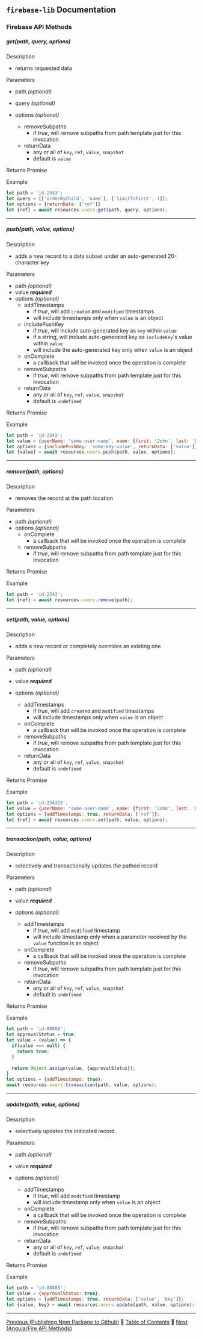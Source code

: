 ## `firebase-lib` Documentation

### Firebase API Methods

##### get(path, query, options)

Description

* returns requested data

Parameters
  
* path *(optional)*
* query *(optional)*
* options *(optional)*

  * removeSubpaths
    * if *true*, will remove subpaths from path template just for this invocation  
  * returnData
    * any or all of `key`, `ref`, `value`, `snapshot`
    * default is `value`


Returns  Promise

Example

```javascript
let path = 'id-2343';
let query = [['orderByChild', 'name'], ['limitToFirst', 1]];
let options = {returnData: ['ref']}
let {ref} = await resources.users.get(path, query, options);
```

---

##### push(path, value, options)

Description

* adds a new record to a data subset under an auto-generated 20-character key

Parameters

* path *(optional)*
* value ***required***
* options *(optional)*
  * addTimestamps
    * if *true*, will add `created` and `modified` timestamps
    * will include timestamps only when `value` is an object
  * includePushKey
    * if *true*, will include auto-generated key as `key` within `value`
    * if a string, will include auto-generated key as `includeKey`'s value within `value`
    * will include the auto-generated key only when `value` is an object
  * onComplete
    * a callback that will be invoked once the operation is complete
  * removeSubpaths
    * if *true*, will remove subpaths from path template just for this invocation
  * returnData
    * any or all of `key`, `ref`, `value`, `snapshot`
    * default is `undefined`

Returns  Promise

Example

```javascript
let path = 'id-2343';
let value = {userName: 'some-user-name', name: {first: 'John', last: 'Doe'}};
let options = {includePushKey: 'some-key-value', returnData: ['value']};
let {value} = await resources.users.push(path, value, options);
```
---

##### remove(path, options)

Description

* removes the record at the path location

Parameters
  
* path *(optional)*
* options *(optional)*
  * onComplete
    * a callback that will be invoked once the operation is complete
  * removeSubpaths
    * if *true*, will remove subpaths from path template just for this invocation

Returns  Promise
 
Example
 
```javascript
let path = 'id-2343';
let {ref} = await resources.users.remove(path);
```

---

##### set(path, value, options)

Description

* adds a new record or completely overrides an existing one

Parameters

* path *(optional)*
* value ***required***
* options *(optional)*
  
  * addTimestamps
    * if *true*, will add `created` and `modified` timestamps
    * will include timestamps only when `value` is an object
  * onComplete
    * a callback that will be invoked once the operation is complete
  * removeSubpaths
    * if *true*, will remove subpaths from path template just for this invocation
  * returnData
    * any or all of `key`, `ref`, `value`, `snapshot`
    * default is `undefined`

Returns  Promise

Example

```javascript
let path = 'id-234322';
let value = {userName: 'some-user-name', name: {first: 'John', last: 'Doe'}};
let options = {addTimestamps: true, returnData: ['ref']};
let {ref} = await resources.users.set(path, value, options);
```
---

##### transaction(path, value, options)

Description

* selectively and transactionally updates the pathed record

Parameters

* path *(optional)*
* value ***required***
* options *(optional)*
  
  * addTimestamps
    * if *true*, will add `modified` timestamp
    * will include timestamp only when a parameter received by the `value` 
      function is an object
  * onComplete
    * a callback that will be invoked once the operation is complete
  * removeSubpaths
    * if *true*, will remove subpaths from path template just for this invocation
  * returnData
    * any or all of `key`, `ref`, `value`, `snapshot`
    * default is `undefined`

Returns  Promise

Example

```javascript
let path = 'id-88888';
let approvalStatus = true;
let value = (value) => {
  if(value === null) {
    return true;
  }
  
  return Object.assign(value, {approvalStatus});
}
let options = {addTimestamps: true};
await resources.users.transaction(path, value, options);
```

---

##### update(path, value, options)

Description

* selectively updates the indicated record.

Parameters

* path *(optional)*
* value ***required***
* options *(optional)*
  
  * addTimestamps
    * if *true*, will add `modified` timestamp
    * will include timestamp only when `value` is an object
  * onComplete
    * a callback that will be invoked once the operation is complete
  * removeSubpaths
    * if *true*, will remove subpaths from path template just for this invocation
  * returnData
    * any or all of `key`, `ref`, `value`, `snapshot`
    * default is `undefined`

Returns  Promise

Example

```javascript
let path = 'id-88888';
let value = {approvalStatus: true};
let options = {addTimestamps: true, returnData: ['value', 'key']};
let {value, key} = await resources.users.update(path, value, options);
```

---

[Previous (Publishing Npm Package to Github)](./17-publishing-npm-package-to-github.md) :palm_tree:
[Table of Contents](../README.md) :palm_tree:
[Next (AngularFire API Methods)](./19-angular-fire-database-api-methods.md)
